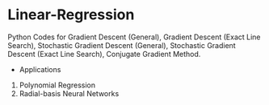# Linear-Regression
Python Codes for Gradient Descent (General), Gradient Descent (Exact Line Search), Stochastic Gradient Descent (General), 
Stochastic Gradient Descent (Exact Line Search), Conjugate Gradient Method.
 - Applications
1. Polynomial Regression
2. Radial-basis Neural Networks
